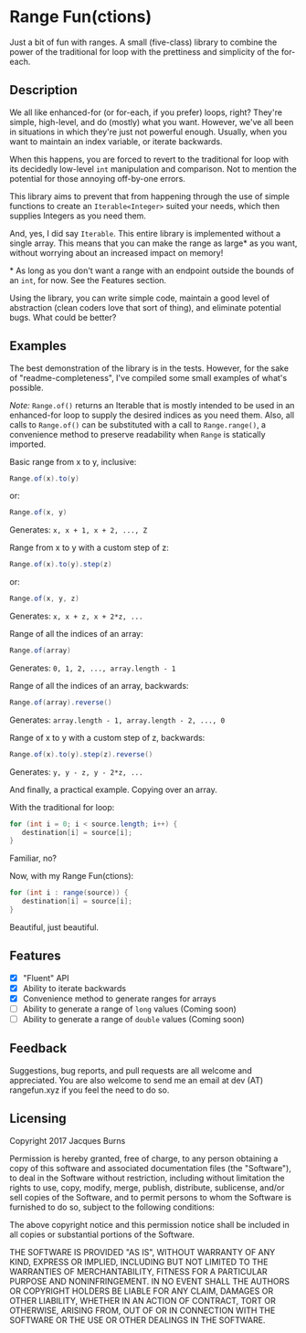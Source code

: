 # Range Fun(ctions)

Just a bit of fun with ranges. A small (five-class) library to combine the power of the traditional for loop with the prettiness and simplicity of the for-each.

## Description

We all like enhanced-for (or for-each, if you prefer) loops, right? They're simple, high-level, and do (mostly) what you want. However, we've all been in situations in which they're just not powerful enough. Usually, when you want to maintain an index variable, or iterate backwards. 

When this happens, you are forced to revert to the traditional for loop with its decidedly low-level ```int``` manipulation and comparison. Not to mention the potential for those annoying off-by-one errors.

This library aims to prevent that from happening through the use of simple functions to create an ```Iterable<Integer>``` suited your needs, which then supplies Integers as you need them.

And, yes, I did say ```Iterable```. This entire library is implemented without a single array. This means that you can make the range as large\* as you want, without worrying about an increased impact on memory!

\* As long as you don't want a range with an endpoint outside the bounds of an ```int```, for now. See the Features section.

Using the library, you can write simple code, maintain a good level of abstraction (clean coders love that sort of thing), and eliminate potential bugs. What could be better?

## Examples

The best demonstration of the library is in the tests. However, for the sake of "readme-completeness", I've compiled some small examples of what's possible.

*_Note:_*
```Range.of()``` returns an Iterable<Integer> that is mostly intended to be used in an enhanced-for loop to supply the desired indices as you need them. Also, all calls to ```Range.of()``` can be substituted with a call to ```Range.range()```, a convenience method to preserve readability when ```Range``` is statically imported.


Basic range from x to y, inclusive:
```java
Range.of(x).to(y)
```
or:
```java
Range.of(x, y)
```
Generates: ```x, x + 1, x + 2, ..., Z```


Range from x to y with a custom step of z:
```java
Range.of(x).to(y).step(z)
```
or:
```java
Range.of(x, y, z)
```
Generates: ```x, x + z, x + 2*z, ...```


Range of all the indices of an array:
```java
Range.of(array)
```
Generates: ```0, 1, 2, ..., array.length - 1```


Range of all the indices of an array, backwards:
```java
Range.of(array).reverse()
```
Generates: ```array.length - 1, array.length - 2, ..., 0```


Range of x to y with a custom step of z, backwards:
```java
Range.of(x).to(y).step(z).reverse()
```
Generates: ```y, y - z, y - 2*z, ...```


And finally, a practical example. Copying over an array.

With the traditional for loop:
```java
for (int i = 0; i < source.length; i++) {
   destination[i] = source[i];
}
```
Familiar, no?

Now, with my Range Fun(ctions):
```java
for (int i : range(source)) {
   destination[i] = source[i];
}
```
Beautiful, just beautiful.

## Features

 - [x] "Fluent" API
 - [x] Ability to iterate backwards
 - [x] Convenience method to generate ranges for arrays
 - [ ] Ability to generate a range of ```long``` values (Coming soon)
 - [ ] Ability to generate a range of ```double``` values (Coming soon)

 ## Feedback

Suggestions, bug reports, and pull requests are all welcome and appreciated. You are also welcome to send me an email at dev (AT) rangefun.xyz if you feel the need to do so.
 
## Licensing

Copyright 2017 Jacques Burns

Permission is hereby granted, free of charge, to any person obtaining a copy of this software and associated documentation files (the "Software"), to deal in the Software without restriction, including without limitation the rights to use, copy, modify, merge, publish, distribute, sublicense, and/or sell copies of the Software, and to permit persons to whom the Software is furnished to do so, subject to the following conditions:

The above copyright notice and this permission notice shall be included in all copies or substantial portions of the Software.

THE SOFTWARE IS PROVIDED "AS IS", WITHOUT WARRANTY OF ANY KIND, EXPRESS OR IMPLIED, INCLUDING BUT NOT LIMITED TO THE WARRANTIES OF MERCHANTABILITY, FITNESS FOR A PARTICULAR PURPOSE AND NONINFRINGEMENT. IN NO EVENT SHALL THE AUTHORS OR COPYRIGHT HOLDERS BE LIABLE FOR ANY CLAIM, DAMAGES OR OTHER LIABILITY, WHETHER IN AN ACTION OF CONTRACT, TORT OR OTHERWISE, ARISING FROM, OUT OF OR IN CONNECTION WITH THE SOFTWARE OR THE USE OR OTHER DEALINGS IN THE SOFTWARE.